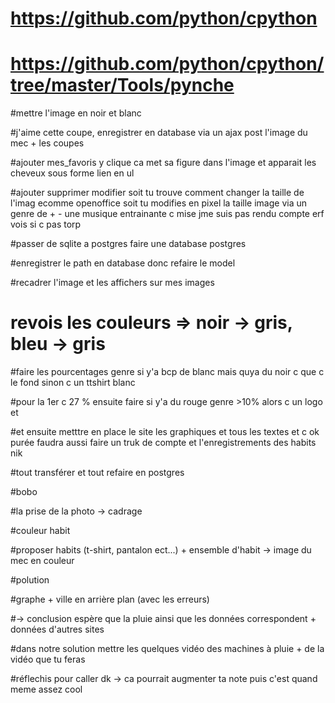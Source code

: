 
# https://github.com/python/cpython

# https://github.com/python/cpython/tree/master/Tools/pynche




#mettre l'image en noir et blanc


#j'aime cette coupe, enregistrer en database via un ajax post l'image du mec + les coupes

#ajouter mes_favoris y clique ca met sa figure dans l'image et apparait les cheveux sous forme lien en ul

#ajouter supprimer modifier soit tu trouve comment changer la taille de l'imag ecomme openoffice soit tu modifies en pixel la taille image via un genre de + - une musique entrainante c mise jme suis pas rendu compte erf vois si c pas torp




#passer de sqlite a postgres faire une database postgres

#enregistrer le path en database donc refaire le model

#recadrer l'image et les affichers sur mes images









# revois les couleurs => noir -> gris, bleu -> gris


#faire les pourcentages genre si y'a bcp de blanc mais quya du noir c que c le fond sinon c un ttshirt blanc

#pour la 1er c 27 % ensuite faire si y'a du rouge genre >10% alors c un logo et 

#et ensuite metttre en place le site les graphiques et tous les textes et c ok purée faudra aussi faire un truk de compte et l'enregistrements des habits nik



#tout transférer et tout refaire en postgres


#bobo


#la prise de la photo -> cadrage

#couleur habit

#proposer habits (t-shirt, pantalon ect...) + ensemble d'habit -> image du mec en couleur



#polution

#graphe + ville en arrière plan (avec les erreurs) 

  #-> conclusion espère que la pluie ainsi que les données correspondent + données d'autres sites
  
#dans notre solution mettre les quelques vidéo des machines à pluie + de la vidéo que tu feras


#réflechis pour caller dk -> ca pourrait augmenter ta note puis c'est quand meme assez cool
